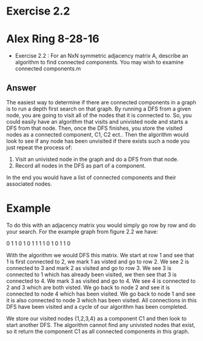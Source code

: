 # Exercise 2.2

# Alex Ring 8-28-16

* Exercise 2.2 : For an NxN symmetric adjacency matrix A, describe an algorithm to find connected components. You may wish to examine connected components.m

Answer
--
The easiest way to determine if there are connected components in a graph is to run a depth first search on that graph. By running a DFS from a given node, you are going to visit all of the nodes that it is connected to. So, you could easily have an algorithm that visits and univisted node and starts a DFS from that node. Then, once the DFS finishes, you store the visited nodes as a connected component, C1, C2 ect.. Then the algorithm would look to see if any node has been unvisited if there exists such a node you just repeat the process of:

1. Visit an univisted node in the graph and do a DFS from that node.
2. Record all nodes in the DFS as part of a component.

In the end you would have a list of connected components and their associated nodes.

# Example

To do this with an adjacency matrix you would simply go row by row and do your search. For the example graph from figure 2.2 we have:

0 1 1 0
1 0 1 1
1 1 0 1
0 1 1 0

With the algorithm we would DFS this matrix. We start at row 1 and see that 1 is first connected to 2, we mark 1 as visted and go to row 2. We see 2 is connected to 3 and mark 2 as visited and go to row 3. We see 3 is connected to 1 which has already been visited, we then see that 3 is connected to 4. We mark 3 as visited and go to 4. We see 4 is connected to 2 and 3 which are both visted. We go back to node 2 and see it is connected to node 4 which has been visited. We go back to node 1 and see it is also connected to node 3 which has been visited. All connections in this DFS have been visited and a cycle of our algorithm has been completed. 

We store our visited nodes {1,2,3,4} as a component C1 and then look to start another DFS. The algorithm cannot find any univisted nodes that exist, so it return the component C1 as all connected components in this graph. 